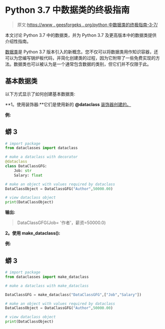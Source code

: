 # Python 3.7 中数据类的终极指南

> 原文:[https://www . geesforgeks . org/python 中数据类的终极指南-3-7/](https://www.geeksforgeeks.org/the-ultimate-guide-to-data-classes-in-python-3-7/)

本文讨论 Python 3.7 中的数据类，并为 Python 3.7 及更高版本中的数据类提供介绍性指南。

[数据类](https://www.geeksforgeeks.org/data-classes-in-python-an-introduction/)是 Python 3.7 版本引入的新概念。您不仅可以将数据类用作知识容器，还可以为您编写锅炉板代码，并简化创建类的过程，因为它附带了一些免费实现的方法。数据类也可以被认为是一个通常包含数据的类别，但它们并不仅限于此。

## 基本数据类

以下方式显示了如何创建基本数据类:

**1。使用装饰器:**它们是使用新的 **@dataclass** [装饰器创建的。](https://www.geeksforgeeks.org/decorators-in-python/)

**例:**

## 蟒 3

```py
# import package
from dataclasses import dataclass

# make a dataclass with decorator
@dataclass
class DataClassGFG:
    Job: str
    Salary: float

# make an object with values required by dataclass
DataClassObject = DataClassGFG("Author",50000.00)

# view dataclass object
print(DataClassObject)
```

**输出:**

> DataClassGFG(Job= '作者'，薪资=50000.0)

**2。使用 make_dataclass():**

**例:**

## 蟒 3

```py
# import package
from dataclasses import make_dataclass

# make a dataclass with make_dataclass

DataClassGFG = make_dataclass("DataClassGFG",["Job","Salary"])

# make an object with values required by dataclass
DataClassObject = DataClassGFG("Author",50000.00)

# view dataclass object
print(DataClassObject)
```